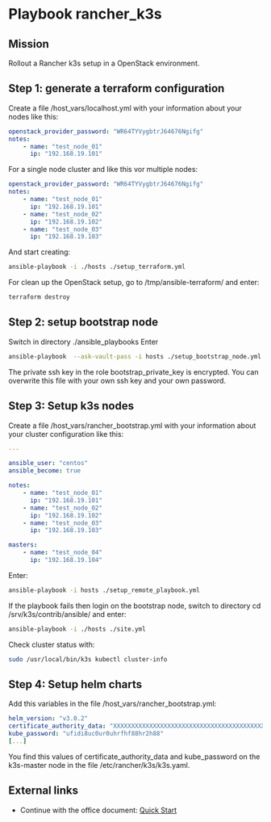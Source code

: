 Playbook rancher_k3s
====================

Mission
-------

Rollout a Rancher k3s setup in a OpenStack environment.

Step 1: generate a terraform configuration
------------------------------------------

Create a file /host_vars/localhost.yml with your information about your nodes
like this:

```yml
openstack_provider_password: "WR64TYVygbtrJ64676Ngifg"
notes:
    - name: "test_node_01"
      ip: "192.168.19.101"
```

For a single node cluster and like this vor multiple nodes:

```yml
openstack_provider_password: "WR64TYVygbtrJ64676Ngifg"
notes:
    - name: "test_node_01"
      ip: "192.168.19.101"
    - name: "test_node_02"
      ip: "192.168.19.102"
    - name: "test_node_03"
      ip: "192.168.19.103"

```

And start creating:

```bash
ansible-playbook -i ./hosts ./setup_terraform.yml

```

For clean up the OpenStack setup, go to /tmp/ansible-terraform/ and enter:

```bash
terraform destroy
```

Step 2: setup bootstrap node
----------------------------

Switch in directory ./ansible_playbooks Enter

```bash
ansible-playbook  --ask-vault-pass -i hosts ./setup_bootstrap_node.yml
```

The private ssh key in the role bootstrap_private_key is encrypted. You can 
overwrite this file with your own ssh key and your own password.

Step 3: Setup k3s nodes
-----------------------

Create a file /host_vars/rancher_bootstrap.yml with your information about your 
cluster configuration like this:

```yml
---

ansible_user: "centos"
ansible_become: true

notes:
    - name: "test_node_01"
      ip: "192.168.19.101"
    - name: "test_node_02"
      ip: "192.168.19.102"
    - name: "test_node_03"
      ip: "192.168.19.103"

masters:
    - name: "test_node_04"
      ip: "192.168.19.104"

```

Enter:

```bash
ansible-playbook -i hosts ./setup_remote_playbook.yml
```

If the playbook fails then login on the bootstrap node, switch to directory 
cd /srv/k3s/contrib/ansible/ and enter:

```bash
ansible-playbook -i ./hosts ./site.yml
```

Check cluster status with:

```bash
sudo /usr/local/bin/k3s kubectl cluster-info
```

Step 4: Setup helm charts
-------------------------

Add this variables in the file /host_vars/rancher_bootstrap.yml:

```yaml
helm_version: "v3.0.2"
certificate_authority_data: "XXXXXXXXXXXXXXXXXXXXXXXXXXXXXXXXXXXXXXXXXXXXXXXXXXXXXXXXXXXXXXXXXXXXXXXX=="
kube_password: "ufidi8uc0ur0uhrfhf88hr2h88"
[...]
```

You find this values of certificate_authority_data and kube_password on the 
k3s-master node in the file /etc/rancher/k3s/k3s.yaml.

External links
--------------

* Continue with the office document: [Quick Start](https://rancher.com/docs/k3s/latest/en/quick-start/)
